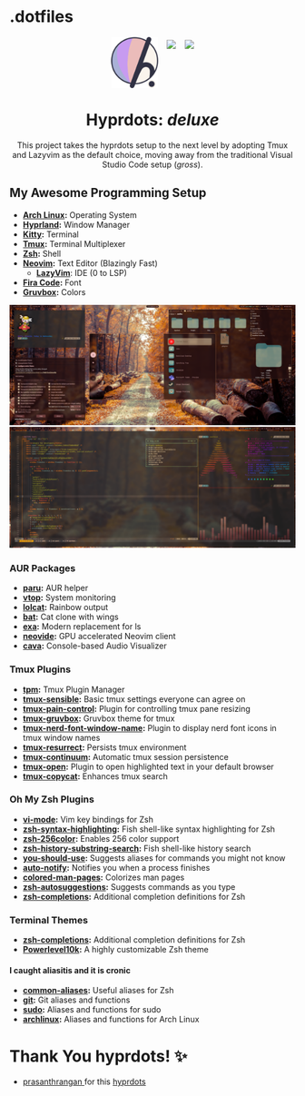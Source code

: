 # .dotfiles
<div style="display: flex; flex-direction: row; align-items: center; justify-content: center;">
    <img src="https://raw.githubusercontent.com/prasanthrangan/hyprdots/main/Source/assets/hyprdots_logo.png" height="90px">&nbsp;&nbsp;&nbsp;&nbsp;
    <img src="https://upload.wikimedia.org/wikipedia/commons/thumb/b/bb/Twemoji12_1f4a4.svg/512px-Twemoji12_1f4a4.svg.png" height="80px">&nbsp;&nbsp;&nbsp;&nbsp;
    <img src="https://www.color-hex.com/palettes/1040572.png" height="80px">
</div>
<h1 align="center">Hyprdots: <i><em>deluxe</em></i></h1>

<p align="center">This project takes the hyprdots setup to the next level by adopting Tmux and Lazyvim as the default choice, moving away from the traditional Visual Studio Code setup (<i>gross</i>).</p>

## My Awesome Programming Setup

- **[Arch Linux](https://archlinux.org/):** Operating System
- **[Hyprland](https://hyprland.org/):** Window Manager
- **[Kitty](https://github.com/kovidgoyal/kitty):** Terminal
- **[Tmux](https://github.com/tmux/tmux):** Terminal Multiplexer
- **[Zsh](https://github.com/zsh-users/zsh):** Shell
- **[Neovim](https://github.com/neovim/neovim):** Text Editor (Blazingly Fast)
    - **[LazyVim](https://github.com/LazyVim/LazyVim)**: IDE (0 to LSP)
- **[Fira Code](https://github.com/tonsky/FiraCode):** Font
- **[Gruvbox](https://github.com/morhetz/gruvbox):** Colors



<img src="images/screenshot_1.png">
<br>
<img src="images/screenshot_2.png">


### AUR Packages

- **[paru](https://github.com/Morganamilo/paru):** AUR helper
- **[vtop](https://github.com/MrRio/vtop):** System monitoring
- **[lolcat](https://github.com/busyloop/lolcat):** Rainbow output
- **[bat](https://github.com/sharkdp/bat):** Cat clone with wings
- **[exa](https://github.com/ogham/exa):** Modern replacement for ls
- **[neovide](https://github.com/Kethku/neovide):** GPU accelerated Neovim client
- **[cava](https://github.com/ncmpcpp/cava):** Console-based Audio Visualizer

### Tmux Plugins

- **[tpm](https://github.com/tmux-plugins/tpm):** Tmux Plugin Manager
- **[tmux-sensible](https://github.com/tmux-plugins/tmux-sensible):** Basic tmux settings everyone can agree on
- **[tmux-pain-control](https://github.com/tmux-plugins/tmux-pain-control):** Plugin for controlling tmux pane resizing
- **[tmux-gruvbox](https://github.com/egel/tmux-gruvbox):** Gruvbox theme for tmux
- **[tmux-nerd-font-window-name](https://github.com/joshmedeski/tmux-nerd-font-window-name):** Plugin to display nerd font icons in tmux window names
- **[tmux-resurrect](https://github.com/tmux-plugins/tmux-resurrect):** Persists tmux environment
- **[tmux-continuum](https://github.com/tmux-plugins/tmux-continuum):** Automatic tmux session persistence
- **[tmux-open](https://github.com/tmux-plugins/tmux-open):** Plugin to open highlighted text in your default browser
- **[tmux-copycat](https://github.com/tmux-plugins/tmux-copycat):** Enhances tmux search

### Oh My Zsh Plugins

- **[vi-mode](https://github.com/robbyrussell/oh-my-zsh/tree/master/plugins/vi-mode):** Vim key bindings for Zsh
- **[zsh-syntax-highlighting](https://github.com/zsh-users/zsh-syntax-highlighting):** Fish shell-like syntax highlighting for Zsh
- **[zsh-256color](https://github.com/chrissico/zsh-256color):** Enables 256 color support
- **[zsh-history-substring-search](https://github.com/zsh-users/zsh-history-substring-search):** Fish shell-like history search
- **[you-should-use](https://github.com/MichaelAquilina/zsh-you-should-use):** Suggests aliases for commands you might not know
- **[auto-notify](https://github.com/MichaelAquilina/zsh-auto-notify):** Notifies you when a process finishes
- **[colored-man-pages](https://github.com/robbyrussell/oh-my-zsh/tree/master/plugins/colored-man-pages):** Colorizes man pages
- **[zsh-autosuggestions](https://github.com/zsh-users/zsh-autosuggestions):** Suggests commands as you type
- **[zsh-completions](https://github.com/zsh-users/zsh-completions):** Additional completion definitions for Zsh

### Terminal Themes ###

- **[zsh-completions](https://github.com/zsh-users/zsh-completions):** Additional completion definitions for Zsh
- **[Powerlevel10k](https://github.com/romkatv/powerlevel10k):** A highly customizable Zsh theme

#### I caught aliasitis and it is cronic ####

- **[common-aliases](https://github.com/robbyrussell/oh-my-zsh/tree/master/plugins/common-aliases):** Useful aliases for Zsh
- **[git](https://github.com/robbyrussell/oh-my-zsh/tree/master/plugins/git):** Git aliases and functions
- **[sudo](https://github.com/robbyrussell/oh-my-zsh/tree/master/plugins/sudo):** Aliases and functions for sudo
- **[archlinux](https://github.com/robbyrussell/oh-my-zsh/tree/master/plugins/archlinux):** Aliases and functions for Arch Linux


# Thank You hyprdots! ✨
- [prasanthrangan ](https://github.com/prasanthrangan) for this [hyprdots](https://github.com/prasanthrangan/hyprdots/tree/main)





